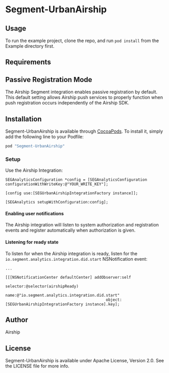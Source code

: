 # Segment-UrbanAirship

## Usage

To run the example project, clone the repo, and run `pod install` from the Example directory first.

## Requirements

## Passive Registration Mode

The Airship Segment integration enables passive registration by default. This default setting allows Airship push services to properly function when push registration occurs independently of the Airship SDK. 

## Installation

Segment-UrbanAirship is available through [CocoaPods](http://cocoapods.org). To install
it, simply add the following line to your Podfile:

```ruby
pod "Segment-UrbanAirship"
```

### Setup

Use the Airship Integration:

    SEGAnalyticsConfiguration *config = [SEGAnalyticsConfiguration configurationWithWriteKey:@"YOUR_WRITE_KEY"];

    [config use:[SEGUrbanAirshipIntegrationFactory instance]];

    [SEGAnalytics setupWithConfiguration:config];


#### Enabling user notifications

The Airship integration will listen to system authorization and registration events and register automatically when authorization is given.


#### Listening for ready state

To listen for when the Airship integration is ready, listen for the `io.segment.analytics.integration.did.start` NSNotification event:

    ...

    [[[NSNotificationCenter defaultCenter] addObserver:self
                                              selector:@selector(airshipReady)
                                                  name:@"io.segment.analytics.integration.did.start"
                                                object:[SEGUrbanAirshipIntegrationFactory instance].key];

## Author

Airship

## License

Segment-UrbanAirship is available under Apache License, Version 2.0. See the LICENSE file for more info.
